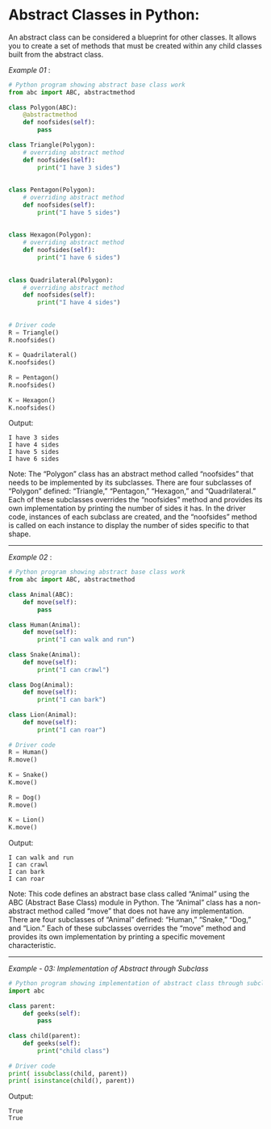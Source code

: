 # Abstract Classes in Python:
An abstract class can be considered a blueprint for other classes. It allows you to create a set of methods that must be created within any child classes built from the abstract class. 

*Example 01* :
```python
# Python program showing abstract base class work
from abc import ABC, abstractmethod
 
class Polygon(ABC):
    @abstractmethod
    def noofsides(self):
        pass
 
class Triangle(Polygon):
    # overriding abstract method
    def noofsides(self):
        print("I have 3 sides")
 
 
class Pentagon(Polygon):
    # overriding abstract method
    def noofsides(self):
        print("I have 5 sides")
 
 
class Hexagon(Polygon):
    # overriding abstract method
    def noofsides(self):
        print("I have 6 sides")
 
 
class Quadrilateral(Polygon):
    # overriding abstract method
    def noofsides(self):
        print("I have 4 sides")
 
 
# Driver code
R = Triangle()
R.noofsides()
 
K = Quadrilateral()
K.noofsides()
 
R = Pentagon()
R.noofsides()
 
K = Hexagon()
K.noofsides()
```

Output:
```
I have 3 sides
I have 4 sides
I have 5 sides
I have 6 sides
```

Note: The “Polygon” class has an abstract method called “noofsides” that needs to be implemented by its subclasses. There are four subclasses of “Polygon” defined: “Triangle,” “Pentagon,” “Hexagon,” and “Quadrilateral.” Each of these subclasses overrides the “noofsides” method and provides its own implementation by printing the number of sides it has. In the driver code, instances of each subclass are created, and the “noofsides” method is called on each instance to display the number of sides specific to that shape.

---
*Example 02* :
```python
# Python program showing abstract base class work
from abc import ABC, abstractmethod
 
class Animal(ABC):
    def move(self):
        pass
 
class Human(Animal):
    def move(self):
        print("I can walk and run")
 
class Snake(Animal):
    def move(self):
        print("I can crawl")
 
class Dog(Animal):
    def move(self):
        print("I can bark")
 
class Lion(Animal):
    def move(self):
        print("I can roar")
 
# Driver code
R = Human()
R.move()
 
K = Snake()
K.move()
 
R = Dog()
R.move()
 
K = Lion()
K.move()
```

Output:
```
I can walk and run
I can crawl
I can bark
I can roar
```

Note: This code defines an abstract base class called “Animal” using the ABC (Abstract Base Class) module in Python. The “Animal” class has a non-abstract method called “move” that does not have any implementation. There are four subclasses of “Animal” defined: “Human,” “Snake,” “Dog,” and “Lion.” Each of these subclasses overrides the “move” method and provides its own implementation by printing a specific movement characteristic.

---
*Example - 03: Implementation of Abstract through Subclass*
```python
# Python program showing implementation of abstract class through subclassing
import abc
 
class parent:      
    def geeks(self):
        pass
 
class child(parent):
    def geeks(self):
        print("child class")
 
# Driver code
print( issubclass(child, parent))
print( isinstance(child(), parent))
```

Output:
```
True
True
```